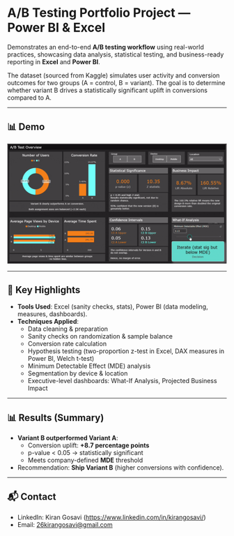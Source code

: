 # A/B Testing Portfolio Project — Power BI & Excel

Demonstrates an end-to-end **A/B testing workflow** using real-world practices, showcasing data analysis, statistical testing, and business-ready reporting in **Excel** and **Power BI**.

The dataset (sourced from Kaggle) simulates user activity and conversion outcomes for two groups (A = control, B = variant). The goal is to determine whether variant B drives a statistically significant uplift in conversions compared to A.

---

## 📊 Demo 
![Alt text for your GIF](interactive_dashboard.gif)

---

## 🔑 Key Highlights
- **Tools Used**: Excel (sanity checks, stats), Power BI (data modeling, measures, dashboards).
- **Techniques Applied**:
  - Data cleaning & preparation
  - Sanity checks on randomization & sample balance
  - Conversion rate calculation
  - Hypothesis testing (two-proportion z-test in Excel, DAX measures in Power BI, Welch t-test)
  - Minimum Detectable Effect (MDE) analysis
  - Segmentation by device & location
  - Executive-level dashboards: What-If Analysis, Projected Business Impact

---

## 📊 Results (Summary)
- **Variant B outperformed Variant A**:
  - Conversion uplift: **+8.7 percentage points**
  - p-value < 0.05 → statistically significant
  - Meets company-defined **MDE** threshold
- Recommendation: **Ship Variant B** (higher conversions with confidence).

---
## 📬 Contact  
- LinkedIn: Kiran Gosavi (https://www.linkedin.com/in/kirangosavi/)
- Email: 26kirangosavi@gmail.com



